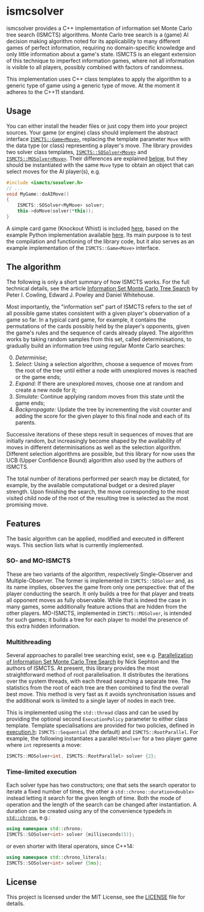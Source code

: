 # ismcsolver
ismcsolver provides a C++ implementation of information set Monte Carlo tree search (ISMCTS) algorithms. Monte Carlo tree search is a (game) AI decision making algorithm noted for its applicability to many different games of perfect information, requiring no domain-specific knowledge and only little information about a game's state. ISMCTS is an elegant extension of this technique to imperfect information games, where not all information is visible to all players, possibly combined with factors of randomness.

This implementation uses C++ class templates to apply the algorithm to a generic type of game using a generic type of move. At the moment it adheres to the C++11 standard.

## Usage
You can either install the header files or just copy them into your project sources. Your game (or engine) class should implement the abstract interface [`ISMCTS::Game<Move>`][game], replacing the template parameter `Move` with the data type (or class) representing a player's move. The library provides two solver class templates, [`ISMCTS::SOSolver<Move>`][SO] and [`ISMCTS::MOSolver<Move>`][MO]. Their differences are explained [below](#features), but they should be instantiated with the same `Move` type to obtain an object that can select moves for the AI player(s), e.g.
```cpp
#include <ismcts/sosolver.h>
// ...
void MyGame::doAIMove()
{
    ISMCTS::SOSolver<MyMove> solver;
    this->doMove(solver(*this));
}
```
A simple card game (Knockout Whist) is included [here](test), based on the example Python implementation available [here][py]. Its main purpose is to test the compilation and functioning of the library code, but it also serves as an example implementation of the `ISMCTS::Game<Move>` interface.

[game]: include/ismcts/game.h
[SO]: include/ismcts/sosolver.h
[MO]: include/ismcts/mosolver.h
[py]: https://gist.github.com/kjlubick/8ea239ede6a026a61f4d

## The algorithm
The following is only a short summary of how ISMCTS works. For the full technical details, see the article [Information Set Monte Carlo Tree Search][ISMCTS] by Peter I. Cowling, Edward J. Powley and Daniel Whitehouse.

Most importantly, the "information set" part of ISMCTS refers to the set of all possible game states consistent with a given player's observation of a game so far. In a typical card game, for example, it contains the permutations of the cards possibly held by the player's opponents, given the game's rules and the sequence of cards already played. The algorithm works by taking random samples from this set, called determinisations, to gradually build an information tree using regular Monte Carlo searches:

0. *Determinise*;
1. *Select:* Using a selection algorithm, choose a sequence of moves from the root of the tree until either a node with unexplored moves is reached or the game ends;
2. *Expand:* If there are unexplored moves, choose one at random and create a new node for it;
3. *Simulate:* Continue applying random moves from this state until the game ends;
4. *Backpropagate:* Update the tree by incrementing the visit counter and adding the score for the given player to this final node and each of its parents.

Successive iterations of these steps result in sequences of moves that are initially random, but increasingly become shaped by the availability of moves in different determinisations as well as the selection algorithm. Different selection algorithms are possible, but this library for now uses the UCB (Upper Confidence Bound) algorithm also used by the authors of ISMCTS.

The total number of iterations performed per search may be dictated, for example, by the available computational budget or a desired player strength. Upon finishing the search, the move corresponding to the most visited child node of the root of the resulting tree is selected as the most promising move.

[ISMCTS]: https://pure.york.ac.uk/portal/files/13014166/CowlingPowleyWhitehouse2012.pdf

## Features
The basic algorithm can be applied, modified and executed in different ways. This section lists what is currently implemented.

### SO- and MO-ISMCTS
These are two variants of the algorithm, respectively Single-Observer and Multiple-Observer. The former is implemented in `ISMCTS::SOSolver` and, as its name implies, observes the game from only one perspective: that of the player conducting the search. It only builds a tree for that player and treats all opponent moves as fully observable. While that is indeed the case in many games, some additionally feature actions that are hidden from the other players. MO-ISMCTS, implemented in `ISMCTS::MOSolver`, is intended for such games; it builds a tree for each player to model the presence of this extra hidden information.

### Multithreading
Several approaches to parallel tree searching exist, see e.g. [Parallelization of Information Set Monte Carlo Tree Search][par] by Nick Sephton and the authors of ISMCTS. At present, this library provides the most straightforward method of root parallelisation. It distributes the iterations over the system threads, with each thread searching a separate tree. The statistics from the root of each tree are then combined to find the overall best move. This method is very fast as it avoids synchronisation issues and the additional work is limited to a single layer of nodes in each tree.

This is implemented using the `std::thread` class and can be used by providing the optional second `ExecutionPolicy` parameter to either class template. Template specialisations are provided for two policies, defined in [execution.h]: `ISMCTS::Sequential` (the default) and `ISMCTS::RootParallel`. For example, the following instantiates a parallel `MOSolver` for a two player game where `int` represents a move:
```cpp
ISMCTS::MOSolver<int, ISMCTS::RootParallel> solver {2};
```
[execution.h]: include/execution.h
[par]: https://www-users.cs.york.ac.uk/~nsephton/papers/wcci2014-ismcts-parallelization.pdf

### Time-limited execution
Each solver type has two constructors; one that sets the search operator to iterate a fixed number of times, the other a `std::chrono::duration<double>` instead letting it search for the given length of time. Both the mode of operation and the length of the search can be changed after instantiation. A duration can be created using any of the convenience typedefs in [`std::chrono`][chrono], e.g.:

```cpp
using namespace std::chrono;
ISMCTS::SOSolver<int> solver {milliseconds(5)};
```
or even shorter with literal operators, since C++14:
```cpp
using namespace std::chrono_literals;
ISMCTS::SOSolver<int> solver {5ms};
```
[chrono]: https://en.cppreference.com/w/cpp/header/chrono

## License
This project is licensed under the MIT License, see the [LICENSE](LICENSE) file for details.

